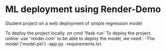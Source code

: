# ML deployment using Render-Demo

Student project on a web deployment of simple regression model

To deploy the project locally: on cmd 'flask run'
To deploy the project online: use 'render.com' to be able to deploy the model, we need :
    -The model ('model.pkl')
    -app.py
    -requirements.txt
